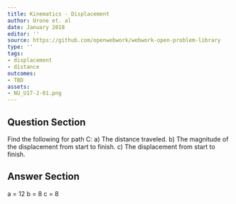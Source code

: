 ```yaml
---
title: Kinematics - Displacement
author: Urone et. al
date: January 2018
editor: ''
source: https://github.com/openwebwork/webwork-open-problem-library
type: ''
tags:
- displacement
- distance
outcomes:
- TBD
assets:
- NU_U17-2-01.png
---
```


## Question Section 

Find the following for path C:
a) The distance traveled.
b) The magnitude of the displacement from start to finish.
c) The displacement from start to finish.

## Answer Section

a = 12
b = 8
c = 8